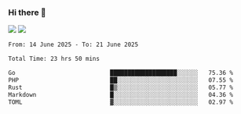 ### Hi there 👋️

![](https://komarev.com/ghpvc/?username=Loner1024)
![](https://hit.yhype.me/github/profile?account_id=20189164)

<!--START_SECTION:waka-->

```txt
From: 14 June 2025 - To: 21 June 2025

Total Time: 23 hrs 50 mins

Go                           ███████████████████░░░░░░   75.36 %
PHP                          ██░░░░░░░░░░░░░░░░░░░░░░░   07.55 %
Rust                         █▒░░░░░░░░░░░░░░░░░░░░░░░   05.77 %
Markdown                     █░░░░░░░░░░░░░░░░░░░░░░░░   04.36 %
TOML                         ▓░░░░░░░░░░░░░░░░░░░░░░░░   02.97 %
```

<!--END_SECTION:waka-->



